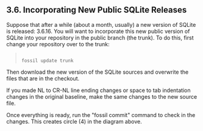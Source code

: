 ## 3\.6\.  Incorporating New Public SQLite Releases


Suppose that after a while (about a month, usually) a new version of
SQLite is released: 3\.6\.16\. You will want to incorporate this new
public version of SQLite into your repository in the public branch (the
trunk). To do this, first change your repository over to the trunk:



> ```
> 
> fossil update trunk
> 
> ```


Then download the new version of the SQLite sources and overwrite the
files that are in the checkout.




If you made NL to CR\-NL line ending changes or space to tab
indentation changes in the original baseline, make the same changes
to the new source file.


Once everything is ready, run the "fossil commit" command to
check in the changes. This creates circle (4\) in the diagram above.


